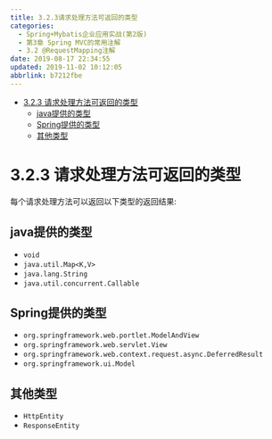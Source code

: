 ```yaml
---
title: 3.2.3请求处理方法可返回的类型
categories: 
  - Spring+Mybatis企业应用实战(第2版)
  - 第3章 Spring MVC的常用注解
  - 3.2 @RequestMapping注解
date: 2019-08-17 22:34:55
updated: 2019-11-02 10:12:05
abbrlink: b7212fbe
---
```

<div id='my_toc'>

- [3.2.3 请求处理方法可返回的类型](/JavaReadingNotes/b7212fbe/#3-2-3-请求处理方法可返回的类型)
    - [java提供的类型](/JavaReadingNotes/b7212fbe/#java提供的类型)
    - [Spring提供的类型](/JavaReadingNotes/b7212fbe/#Spring提供的类型)
    - [其他类型](/JavaReadingNotes/b7212fbe/#其他类型)

</div>
<!--more-->
<script>if (navigator.platform.toLowerCase() == 'win32'){document.getElementById('my_toc').style.display = 'none';}</script>

<!--end-->
<!--SSTStart-->
# 3.2.3 请求处理方法可返回的类型 #
每个请求处理方法可以返回以下类型的返回结果:
## java提供的类型 ##
- `void`
- `java.util.Map<K,V>`
- `java.lang.String`
- `java.util.concurrent.Callable`

## Spring提供的类型 ##
- `org.springframework.web.portlet.ModelAndView`
- `org.springframework.web.servlet.View`
- `org.springframework.web.context.request.async.DeferredResult`
- `org.springframework.ui.Model`

## 其他类型 ##
- `HttpEntity`
- `ResponseEntity`
<!--SSTStop-->


